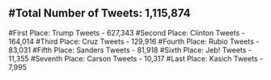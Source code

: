 #Total Number of Tweets: 1,115,874 
---
#First Place: Trump Tweets - 627,343
#Second Place: Clinton Tweets - 164,014
#Third Place: Cruz Tweets - 129,916
#Fourth Place: Rubio Tweets - 83,031
#Fifth Place: Sanders Tweets - 81,918
#Sixth Place: Jeb! Tweets - 11,355
#Seventh Place: Carson Tweets - 10,317
#Last Place: Kasich Tweets - 7,995
